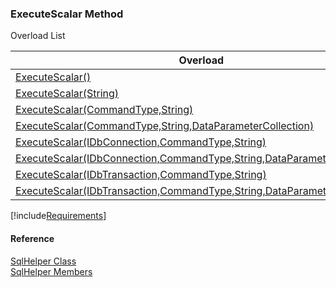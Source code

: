 ﻿### ExecuteScalar Method

Overload List

| Overload | Description |
| --- | --- |
| [ExecuteScalar()](FChoice.Common~FChoice.Common.Data.SqlHelper~ExecuteScalar().md) |   |
| [ExecuteScalar(String)](FChoice.Common~FChoice.Common.Data.SqlHelper~ExecuteScalar(String).md) |   |
| [ExecuteScalar(CommandType,String)](FChoice.Common~FChoice.Common.Data.SqlHelper~ExecuteScalar(CommandType,String).md) |   |
| [ExecuteScalar(CommandType,String,DataParameterCollection)](FChoice.Common~FChoice.Common.Data.SqlHelper~ExecuteScalar(CommandType,String,DataParameterCollection).md) |   |
| [ExecuteScalar(IDbConnection,CommandType,String)](FChoice.Common~FChoice.Common.Data.SqlHelper~ExecuteScalar(IDbConnection,CommandType,String).md) |   |
| [ExecuteScalar(IDbConnection,CommandType,String,DataParameterCollection)](FChoice.Common~FChoice.Common.Data.SqlHelper~ExecuteScalar(IDbConnection,CommandType,String,DataParameterCollection).md) |   |
| [ExecuteScalar(IDbTransaction,CommandType,String)](FChoice.Common~FChoice.Common.Data.SqlHelper~ExecuteScalar(IDbTransaction,CommandType,String).md) |   |
| [ExecuteScalar(IDbTransaction,CommandType,String,DataParameterCollection)](FChoice.Common~FChoice.Common.Data.SqlHelper~ExecuteScalar(IDbTransaction,CommandType,String,DataParameterCollection).md) |   |

[!include[Requirements](../partials/requirements.md)]



#### Reference

[SqlHelper Class](FChoice.Common~FChoice.Common.Data.SqlHelper.md)  
[SqlHelper Members](FChoice.Common~FChoice.Common.Data.SqlHelper_members.md)